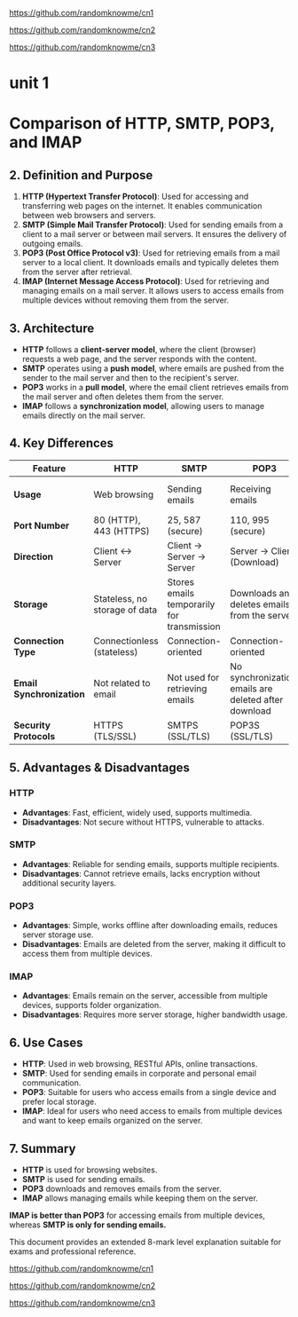 https://github.com/randomknowme/cn1

https://github.com/randomknowme/cn2

https://github.com/randomknowme/cn3

# unit 1
# Comparison of HTTP, SMTP, POP3, and IMAP

## 2. Definition and Purpose

1. **HTTP (Hypertext Transfer Protocol)**: Used for accessing and transferring web pages on the internet. It enables communication between web browsers and servers.
2. **SMTP (Simple Mail Transfer Protocol)**: Used for sending emails from a client to a mail server or between mail servers. It ensures the delivery of outgoing emails.
3. **POP3 (Post Office Protocol v3)**: Used for retrieving emails from a mail server to a local client. It downloads emails and typically deletes them from the server after retrieval.
4. **IMAP (Internet Message Access Protocol)**: Used for retrieving and managing emails on a mail server. It allows users to access emails from multiple devices without removing them from the server.

## 3. Architecture

- **HTTP** follows a **client-server model**, where the client (browser) requests a web page, and the server responds with the content.
- **SMTP** operates using a **push model**, where emails are pushed from the sender to the mail server and then to the recipient's server.
- **POP3** works in a **pull model**, where the email client retrieves emails from the mail server and often deletes them from the server.
- **IMAP** follows a **synchronization model**, allowing users to manage emails directly on the mail server.

## 4. Key Differences

| Feature | HTTP | SMTP | POP3 | IMAP |
|---------|------|------|------|------|
| **Usage** | Web browsing | Sending emails | Receiving emails | Receiving & managing emails |
| **Port Number** | 80 (HTTP), 443 (HTTPS) | 25, 587 (secure) | 110, 995 (secure) | 143, 993 (secure) |
| **Direction** | Client ↔ Server | Client → Server → Server | Server → Client (Download) | Server ↔ Client (Sync) |
| **Storage** | Stateless, no storage of data | Stores emails temporarily for transmission | Downloads and deletes emails from the server | Emails remain on the server, accessible from multiple devices |
| **Connection Type** | Connectionless (stateless) | Connection-oriented | Connection-oriented | Connection-oriented |
| **Email Synchronization** | Not related to email | Not used for retrieving emails | No synchronization, emails are deleted after download | Supports synchronization, emails remain on server |
| **Security Protocols** | HTTPS (TLS/SSL) | SMTPS (SSL/TLS) | POP3S (SSL/TLS) | IMAPS (SSL/TLS) |

## 5. Advantages & Disadvantages

### **HTTP**
- **Advantages**: Fast, efficient, widely used, supports multimedia.
- **Disadvantages**: Not secure without HTTPS, vulnerable to attacks.

### **SMTP**
- **Advantages**: Reliable for sending emails, supports multiple recipients.
- **Disadvantages**: Cannot retrieve emails, lacks encryption without additional security layers.

### **POP3**
- **Advantages**: Simple, works offline after downloading emails, reduces server storage use.
- **Disadvantages**: Emails are deleted from the server, making it difficult to access them from multiple devices.

### **IMAP**
- **Advantages**: Emails remain on the server, accessible from multiple devices, supports folder organization.
- **Disadvantages**: Requires more server storage, higher bandwidth usage.

## 6. Use Cases

- **HTTP**: Used in web browsing, RESTful APIs, online transactions.
- **SMTP**: Used for sending emails in corporate and personal email communication.
- **POP3**: Suitable for users who access emails from a single device and prefer local storage.
- **IMAP**: Ideal for users who need access to emails from multiple devices and want to keep emails organized on the server.

## 7. Summary

- **HTTP** is used for browsing websites.
- **SMTP** is used for sending emails.
- **POP3** downloads and removes emails from the server.
- **IMAP** allows managing emails while keeping them on the server.

**IMAP is better than POP3** for accessing emails from multiple devices, whereas **SMTP is only for sending emails.**

This document provides an extended 8-mark level explanation suitable for exams and professional reference.


https://github.com/randomknowme/cn1

https://github.com/randomknowme/cn2

https://github.com/randomknowme/cn3
